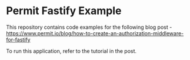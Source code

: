 # Permit Fastify Example

This repository contains code examples for the following blog post - https://www.permit.io/blog/how-to-create-an-authorization-middleware-for-fastify

To run this application, refer to the tutorial in the post.
